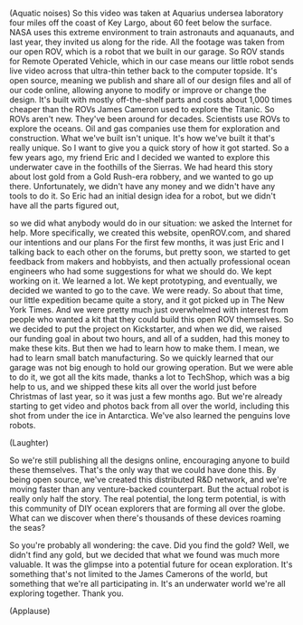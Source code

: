 
(Aquatic noises)
So this video was taken
at Aquarius undersea laboratory
four miles off the coast of Key Largo,
about 60 feet below the surface.
NASA uses this extreme environment
to train astronauts and aquanauts,
and last year, they invited us along for the ride.
All the footage was taken from our open ROV,
which is a robot that we built in our garage.
So ROV stands for Remote Operated Vehicle,
which in our case means our little robot
sends live video
across that ultra-thin tether
back to the computer topside.
It&#39;s open source, meaning we publish
and share all of our design files
and all of our code online,
allowing anyone to modify
or improve or change the design.
It&#39;s built with mostly off-the-shelf parts
and costs about 1,000 times cheaper
than the ROVs James Cameron used
to explore the Titanic.
So ROVs aren&#39;t new.
They&#39;ve been around for decades.
Scientists use ROVs to explore the oceans.
Oil and gas companies use them for exploration
and construction.
What we&#39;ve built isn&#39;t unique.
It&#39;s how we&#39;ve built it that&#39;s really unique.
So I want to give you a quick story
of how it got started.
So a few years ago, my friend Eric and I
decided we wanted to explore this underwater cave
in the foothills of the Sierras.
We had heard this story about lost gold
from a Gold Rush-era robbery,
and we wanted to go up there.
Unfortunately, we didn&#39;t have any money
and we didn&#39;t have any tools to do it.
So Eric had an initial design idea for a robot,
but we didn&#39;t have all the parts figured out,

so we did what anybody would do in our situation:
we asked the Internet for help.
More specifically, we created this website,
openROV.com, and shared 
our intentions and our plans
For the first few months, it was just Eric and I
talking back to each other on the forums,
but pretty soon, we started to get feedback
from makers and hobbyists,
and then actually professional ocean engineers
who had some suggestions for what we should do.
We kept working on it. We learned a lot.
We kept prototyping, and eventually,
we decided we wanted to go 
to the cave. We were ready.
So about that time, our little expedition
became quite a story,
and it got picked up in The New York Times.
And we were pretty much just overwhelmed
with interest from people who wanted a kit
that they could build this open ROV themselves.
So we decided to put the project on Kickstarter,
and when we did,
we raised our funding goal in about two hours,
and all of a sudden, 
had this money to make these kits.
But then we had to learn how to make them.
I mean, we had to learn small batch manufacturing.
So we quickly learned that our garage
was not big enough to hold our growing operation.
But we were able to do it, we got all the kits made,
thanks a lot to TechShop,
which was a big help to us,
and we shipped these kits all over the world
just before Christmas of last year,
so it was just a few months ago.
But we&#39;re already starting to get video
and photos back from all over the world,
including this shot from under the ice in Antarctica.
We&#39;ve also learned the penguins love robots.

(Laughter)

So we&#39;re still publishing all the designs online,
encouraging anyone to build these themselves.
That&#39;s the only way that we could have done this.
By being open source, we&#39;ve created
this distributed R&amp;D network,
and we&#39;re moving faster than
any venture-backed counterpart.
But the actual robot is really only half the story.
The real potential, the long term potential,
is with this community of DIY ocean explorers
that are forming all over the globe.
What can we discover
when there&#39;s thousands of these devices
roaming the seas?

So you&#39;re probably all wondering: the cave.
Did you find the gold?
Well, we didn&#39;t find any gold,
but we decided that what we found
was much more valuable.
It was the glimpse into a potential future
for ocean exploration.
It&#39;s something that&#39;s not limited to
the James Camerons of the world,
but something that we&#39;re all participating in.
It&#39;s an underwater world
we&#39;re all exploring together.
Thank you.

(Applause)

